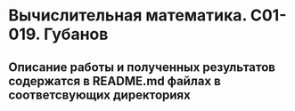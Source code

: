 # Вычислительная математика. С01-019. Губанов
## Описание работы и полученных результатов содержатся в README.md файлах в соответсвующих директориях
